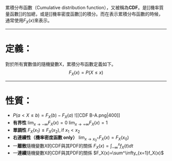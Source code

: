 累積分布函數（Cumulative distribution function），又被稱為**CDF**。是[[機率質量函數]]的加總，或是[[機率密度函數]]的積分。而在表示累積分布函數的時候，通常使用$F_X(x)$來表示。
- - -
# 定義：
對於所有實數值的隨機變數X，累積分布函數定義如下。
$$
F_X(x)=P(X\leq x)
$$
- - -
# 性質：
- $P(a < X \leq b)=F_X(b)-F_X(a)$
![[CDF B-A.png|400]]
- **有界性**
	$\lim_{x\rightarrow - \infty}F_X(x)=0$
	$\lim_{x\rightarrow + \infty}F_X(x)=1$
- **單調性**
	$F_X(x_1)\leq F_X(x_2),\text{if   }x_1 < x_2$
- **右連續性（機率密度函數 only）**
	$\lim_{x\rightarrow x_0^+}F_X(x)=F_X(x_0)$
- 一**離散**隨機變數$X$的CDF與其PDF的關係
	$F_X(x)=\int^x_{-\infty}f_X(t)dt$
- 一**連續**隨機變數X的CDF與其PDF的關係
	$F_X(x)=\sum^\infty_{x=1}f_X(x)$
